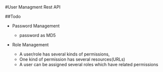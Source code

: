 #User Managment
Rest API
    


##Todo
* Password Management
    - password as MD5

* Role Management
    - A user/role has several kinds of permissions, 
    - One kind of permission has several resources(URLs)
    - A user can be assigned several roles which have related permissions




